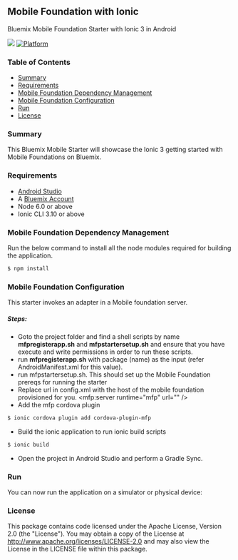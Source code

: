 

## Mobile Foundation with Ionic
Bluemix Mobile Foundation Starter with Ionic 3 in Android

[![](https://img.shields.io/badge/bluemix-powered-blue.svg)](https://bluemix.net)
[![Platform](https://img.shields.io/badge/platform-android-lightgrey.svg?style=flat)](https://developer.android.com/index.html)


### Table of Contents
* [Summary](#summary)
* [Requirements](#requirements)
* [Mobile Foundation Dependency Management](#mfpdependencymanagement)
* [Mobile Foundation Configuration](#mfpconfiguration)
* [Run](#run)
* [License](#license)


### Summary
This Bluemix Mobile Starter will showcase the Ionic 3 getting started with Mobile Foundations on Bluemix.


### Requirements
* [Android Studio](https://developer.android.com/studio/index.html)
* A [Bluemix Account](https://www.bluemix.net/)
* Node 6.0 or above
* Ionic CLI 3.10 or above


### Mobile Foundation Dependency Management
Run the below command to install all the node modules required for building the application.
```bash
$ npm install
```

### Mobile Foundation Configuration
This starter invokes an adapter in a Mobile foundation server.

##### Steps:
* Goto the project folder and find a shell scripts by name **mfpregisterapp.sh** and **mfpstartersetup.sh** and ensure that you have execute and write permissions in order to run these scripts.
* run **mfpregisterapp.sh** with package (name) as the input (refer AndroidManifest.xml for this value).
* run mfpstartersetup.sh. This should set up the Mobile Foundation prereqs for running the starter
* Replace url in config.xml with the host of the mobile foundation provisioned for you. <mfp:server runtime="mfp" url="" />
* Add the mfp cordova plugin
```bash
$ ionic cordova plugin add cordova-plugin-mfp
```

* Build the ionic application to run ionic build scripts
```bash
$ ionic build
```
* Open the project in Android Studio and perform a Gradle Sync.


### Run
You can now run the application on a simulator or physical device:


### License
This package contains code licensed under the Apache License, Version 2.0 (the "License"). You may obtain a copy of the License at http://www.apache.org/licenses/LICENSE-2.0 and may also view the License in the LICENSE file within this package.
